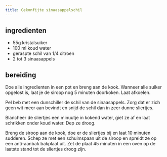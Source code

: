 ```yaml
---
title: Gekonfijte sinaasappelschil
---
```


## ingredienten
* 55g kristalsuiker
* 100 ml koud water
* geraspte schil van 1/4 citroen
* 2 tot 3 sinaasappels

## bereiding
Doe alle ingredienten in een pot en breng aan de kook. Wanneer alle suiker opgelost is, laat je de siroop nog 5 minuten doorkoken. Laat afkoelen.

Pel bvb met een dunschiller de schil van de sinaasappels. Zorg dat er zich geen wit meer aan bevindt en snijd de schil dan in zeer dunne sliertjes.

Blancheer de sliertjes een minuutje in kokend water, giet ze af en laat schrikken onder koud water. Dep ze droog.

Breng de siroop aan de kook, doe er de sliertjes bij en laat 10 minuten sudderen. Schep ze met een schuimspaan uit de siroop en spreidt ze op een anti-aanbak bakplaat uit. Zet de plaat 45 minuten in een oven op de laatste stand tot de sliertjes droog zijn.

